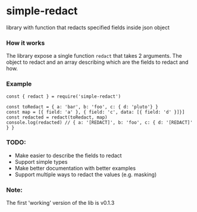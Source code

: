 # simple-redact

library with function that redacts specified fields inside json object

### How it works

The library expose a single function `redact` that takes 2 arguments. The object to redact and an array describing which are the fields to redact and how.

### Example

```
const { redact } = require('simple-redact')

const toRedact = { a: 'bar', b: 'foo', c: { d: 'pluto'} }
const map = [{ field: 'a' }, { field: 'c', data: [{ field: 'd' }]}]
const redacted = redact(toRedact, map)
console.log(redacted) // { a: '[REDACT]', b: 'foo', c: { d: '[REDACT]' } }
```

### TODO:

- Make easier to describe the fields to redact
- Support simple types
- Make better documentation with better examples
- Support multiple ways to redact the values (e.g. masking)

### Note:

The first 'working' version of the lib is v0.1.3
